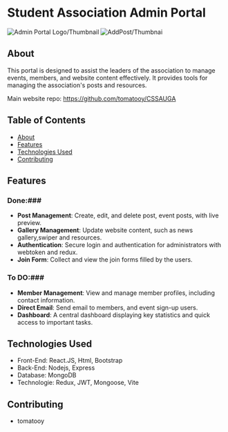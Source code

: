 # Student Association Admin Portal

![Admin Portal Logo/Thumbnail](https://cdn.discordapp.com/attachments/940402118953668642/1150282889938874388/image.png)
![AddPost/Thumbnai](https://cdn.discordapp.com/attachments/940402118953668642/1150282889938874388/image.png)

## About

This portal is designed to assist the leaders of the association to manage events, members, and website content effectively. It provides tools for managing the association's posts and resources.

Main website repo: https://github.com/tomatooy/CSSAUGA

## Table of Contents

- [About](#about)
- [Features](#features)
- [Technologies Used](#technologies-used)
- [Contributing](#contributing)

## Features
### Done:###
- **Post Management**: Create, edit, and delete post, event posts, with live preview.
- **Gallery Management**: Update website content, such as news gallery,swiper and resources.
- **Authentication**: Secure login and authentication for administrators with webtoken and redux.
- **Join Form**: Collect and view the join forms filled by the users.

### To DO:###
- **Member Management**: View and manage member profiles, including contact information.
- **Direct Email**: Send email to members, and event sign-up users.
- **Dashboard**: A central dashboard displaying key statistics and quick access to important tasks.

## Technologies Used

- Front-End: React.JS, Html, Bootstrap
- Back-End: Nodejs, Express
- Database: MongoDB
- Technologie: Redux, JWT, Mongoose, Vite

## Contributing

- tomatooy

